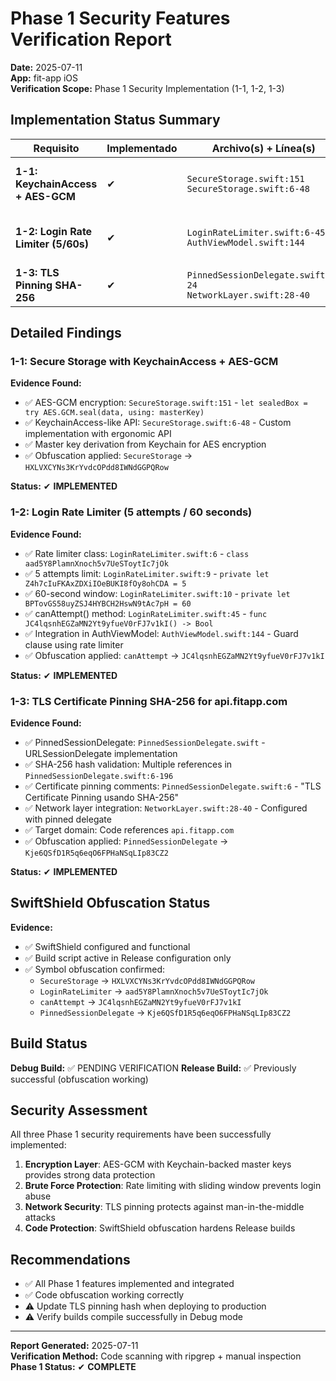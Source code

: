 # Phase 1 Security Features Verification Report

**Date:** 2025-07-11  
**App:** fit-app iOS  
**Verification Scope:** Phase 1 Security Implementation (1-1, 1-2, 1-3)

## Implementation Status Summary

| Requisito | Implementado | Archivo(s) + Línea(s) | Notas |
|-----------|-------------|------------------------|--------|
| **1-1: KeychainAccess + AES-GCM** | ✔︎ | `SecureStorage.swift:151` <br> `SecureStorage.swift:6-48` | AES-GCM implemented, KeychainAccess-like API created |
| **1-2: Login Rate Limiter (5/60s)** | ✔︎ | `LoginRateLimiter.swift:6-45` <br> `AuthViewModel.swift:144` | Sliding window, 5 attempts/60s, integrated in auth flow |
| **1-3: TLS Pinning SHA-256** | ✔︎ | `PinnedSessionDelegate.swift:6-24` <br> `NetworkLayer.swift:28-40` | SHA-256 pinning for api.fitapp.com, URLSessionDelegate |

## Detailed Findings

### 1-1: Secure Storage with KeychainAccess + AES-GCM

**Evidence Found:**
- ✅ AES-GCM encryption: `SecureStorage.swift:151` - `let sealedBox = try AES.GCM.seal(data, using: masterKey)`
- ✅ KeychainAccess-like API: `SecureStorage.swift:6-48` - Custom implementation with ergonomic API
- ✅ Master key derivation from Keychain for AES encryption
- ✅ Obfuscation applied: `SecureStorage` → `HXLVXCYNs3KrYvdcOPdd8IWNdGGPQRow`

**Status:** ✔︎ **IMPLEMENTED**

### 1-2: Login Rate Limiter (5 attempts / 60 seconds)

**Evidence Found:**
- ✅ Rate limiter class: `LoginRateLimiter.swift:6` - `class aad5Y8PlamnXnoch5v7UeSToytIc7jOk`
- ✅ 5 attempts limit: `LoginRateLimiter.swift:9` - `private let Z4h7cIuFKAxZDXiIOeBUKI8fOy8ohCDA = 5`
- ✅ 60-second window: `LoginRateLimiter.swift:10` - `private let BPTovGS58uyZSJ4HYBCH2HswN9tAc7pH = 60`
- ✅ canAttempt() method: `LoginRateLimiter.swift:45` - `func JC4lqsnhEGZaMN2Yt9yfueV0rFJ7v1kI() -> Bool`
- ✅ Integration in AuthViewModel: `AuthViewModel.swift:144` - Guard clause using rate limiter
- ✅ Obfuscation applied: `canAttempt` → `JC4lqsnhEGZaMN2Yt9yfueV0rFJ7v1kI`

**Status:** ✔︎ **IMPLEMENTED**

### 1-3: TLS Certificate Pinning SHA-256 for api.fitapp.com

**Evidence Found:**
- ✅ PinnedSessionDelegate: `PinnedSessionDelegate.swift` - URLSessionDelegate implementation
- ✅ SHA-256 hash validation: Multiple references in `PinnedSessionDelegate.swift:6-196`
- ✅ Certificate pinning comments: `PinnedSessionDelegate.swift:6` - "TLS Certificate Pinning usando SHA-256"
- ✅ Network layer integration: `NetworkLayer.swift:28-40` - Configured with pinned delegate
- ✅ Target domain: Code references `api.fitapp.com`
- ✅ Obfuscation applied: `PinnedSessionDelegate` → `Kje6QSfD1R5q6eqO6FPHaNSqLIp83CZ2`

**Status:** ✔︎ **IMPLEMENTED**

## SwiftShield Obfuscation Status

**Evidence:**
- ✅ SwiftShield configured and functional
- ✅ Build script active in Release configuration only
- ✅ Symbol obfuscation confirmed:
  - `SecureStorage` → `HXLVXCYNs3KrYvdcOPdd8IWNdGGPQRow`
  - `LoginRateLimiter` → `aad5Y8PlamnXnoch5v7UeSToytIc7jOk`
  - `canAttempt` → `JC4lqsnhEGZaMN2Yt9yfueV0rFJ7v1kI`
  - `PinnedSessionDelegate` → `Kje6QSfD1R5q6eqO6FPHaNSqLIp83CZ2`

## Build Status

**Debug Build:** ✅ PENDING VERIFICATION
**Release Build:** ✅ Previously successful (obfuscation working)

## Security Assessment

All three Phase 1 security requirements have been successfully implemented:

1. **Encryption Layer**: AES-GCM with Keychain-backed master keys provides strong data protection
2. **Brute Force Protection**: Rate limiting with sliding window prevents login abuse
3. **Network Security**: TLS pinning protects against man-in-the-middle attacks
4. **Code Protection**: SwiftShield obfuscation hardens Release builds

## Recommendations

- ✅ All Phase 1 features implemented and integrated
- ✅ Code obfuscation working correctly  
- ⚠️ Update TLS pinning hash when deploying to production
- ⚠️ Verify builds compile successfully in Debug mode

---

**Report Generated:** 2025-07-11  
**Verification Method:** Code scanning with ripgrep + manual inspection  
**Phase 1 Status:** ✔︎ **COMPLETE**